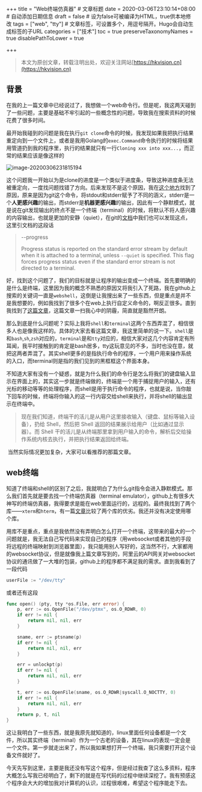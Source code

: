 +++
title = "Web终端仿真器"  # 文章标题
date = 2020-03-06T23:10:14+08:00  # 自动添加日期信息
draft = false  # 设为false可被编译为HTML，true供本地修改
tags = ["web", "tty"]  # 文章标签，可设置多个，用逗号隔开。Hugo会自动生成标签的子URL
categories = ["技术"]
toc = true
preserveTaxonomyNames = true
disablePathToLower = true

+++

> 本文为原创文章，转载注明出处，欢迎关注网站[https://hkvision.cn](https://hkvision.cn)



## 背景

​		在我的上一篇文章中已经说过了，我想做一个web命令行。但是呢，我这两天碰到了一些问题，主要是基础不牢引起的一些概念性的问题，导致我在搜索资料的时候花费了很多时间。

​		最开始我碰到的问题是我在执行`git clone`命令的时候，我发现如果我把执行结果重定向到一个文件上，或者是我用Golang的`exec.Command`命令执行的时候将结果用管道扔到我的程序里，执行的结果就只有一行`Cloning xxx into xxx...`，而正常的结果应该是像这样的

![image-20200306231815194](C:\Users\11515\AppData\Roaming\Typora\typora-user-images\image-20200306231815194.png)

​		这个问题我一开始以为是clone的进度是一个类似于进度条，导致这种进度条无法被重定向，一度找问题找错了方向。后来发现不是这个原因，我在[这个地方](https://stackoverflow.com/questions/32685568/git-clone-writes-to-sderr-fine-but-why-cant-i-redirect-to-stdout)找到了原因，原来是因为git这个命令，将stdout和stderr赋予了不同的涵义，stderr是一个**人更感兴趣**的输出，而stderr是**机器更感兴趣**的输出，因此有一个静默模式，就是说在git发现输出的终点不是一个终端（terminal）的时候，将默认不将人感兴趣的内容输出，也就是更加的安静（quiet），在git的[文档](https://mirrors.edge.kernel.org/pub/software/scm/git/docs/git-clone.html)中我们也可以发现这点，这里引文档的这段话

> --progress
>
> Progress status is reported on the standard error stream by default when it is attached to a terminal, unless `--quiet` is specified. This flag forces progress status even if the standard error stream is not directed to a terminal.

​		好，找到这个问题了，我们的目标就是让程序的输出变成一个终端。首先要明确的是什么是终端，这里因为我的概念不熟悉的原因又将我引入了死路，我在github上搜索的关键词一直是`webshell`，这倒是让我搜出来了一些东西，但是重点是并不是我想要的，例如我找到了很多个在web上执行自定义命令的，啊反正很多。直到我找到了[这篇文章](https://www.cnblogs.com/sddai/p/9769086.html)，这篇文章一扫我心中的阴霾，简直就是豁然开朗。

​		那么到底是什么问题呢？实际上我将`shell`和`terminal`这两个东西弄混了，相信很多人也是像我这样的。具体的大家去看这篇文章，我这里简单的说一下。`shell`是和`bash`,`sh`,`zsh`对应的，`terminal`是和`tty`对应的，相信大家对这几个内容肯定有所耳闻，我平时接触到的肯定是bash居多，tty这玩意见的不多，当时也没在意，就把这两者弄混了。其实shell更多的是指执行命令的程序，一个用户用来操作系统的入口，而terminal则是指的我们见到的黑框框这个界面本身。

​		不知道大家有没有一个疑惑，就是为什么我们的命令行是怎么将我们的键盘输入显示在界面上的，其实这一步就是终端做的，终端是一个用于捕捉用户的输入，还有光标的移动等等的处理程序，而shell是用于执行命令的程序，也就是说，当你敲下回车的时候，终端将你输入的这一行内容交给shell来执行，并将shell的输出显示在终端中。

> 现在我们知道，终端干的活儿是从用户这里接收输入（键盘、鼠标等输入设备），扔给 Shell，然后把 Shell 返回的结果展示给用户（比如通过显示器）。而 Shell 干的活儿是从终端那里拿到用户输入的命令，解析后交给操作系统内核去执行，并把执行结果返回给终端。

​		当然实际情况更加复杂，大家可以看推荐的那篇文章。

## web终端

​		知道了终端和shell的区别了之后，我就明白了为什么git指令会进入静默模式。那么我们首先就是要去找一个终端仿真器（terminal emulator），github上有很多大神写的终端仿真器，我得要求是能在web里面运行的，远程的。最终我找到了两个库——`xterm`和`hterm`，有一篇[文章](https://www.v2ex.com/t/642177)比较了两个库的优劣。我还并没有决定使用哪个库。

​		用库不是重点，重点是我依然没有弄明白怎么打开一个终端，这带来的最大的一个问题就是，我无法自己写代码来实现自己的程序（用websocket或者其他的手段将远程的终端映射到浏览器里面），我只能用别人写好的，这当然不行，大家都用的websocket协议，但是就像我上篇文章写到的，阿里云的API网关对websocket协议的通讯做了一大堆的包装，github上的程序都不满足我的需求。直到我看到了一段代码

```go
userFile := "/dev/tty"
```

或者还有这段

```go
func open() (pty, tty *os.File, err error) {
	p, err := os.OpenFile("/dev/ptmx", os.O_RDWR, 0)
	if err != nil {
		return nil, nil, err
	}

	sname, err := ptsname(p)
	if err != nil {
		return nil, nil, err
	}

	err = unlockpt(p)
	if err != nil {
		return nil, nil, err
	}

	t, err := os.OpenFile(sname, os.O_RDWR|syscall.O_NOCTTY, 0)
	if err != nil {
		return nil, nil, err
	}
	return p, t, nil
}
```

这让我明白了一些东西，就是我原先就知道的，linux里面任何设备都是一个文件，所以其实终端（terminal）作为一个古老的设备，其在linux的表现一定会是一个文件。第一步就走出来了，所以我如果想打开一个终端，我只需要打开这个设备文件就好了。

​		今天先写到这里，主要是我还没有写这个程序，但是经过我查了这么多资料，程序大概怎么写我已经明白了，剩下的就是在写代码的过程中继续深挖了。我有预感这个程序会大大的增加我对计算机的认识，过程很艰难，希望这个程序能走下去。